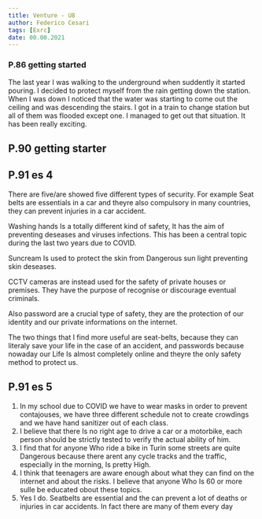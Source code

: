 ```yaml
---
title: Venture - U8
author: Federico Cesari
tags: [Exrc]
date: 00.00.2021
---
```

### P.86 getting started

The last year I was walking to the underground when suddently it started pouring. I decided to protect myself from the rain getting down the station. When I was down I noticed that the water was starting to come out the ceiling and was descending the stairs. I got in a train to change station but all of them was flooded except one. I managed to get out that situation. It has been really exciting.

## P.90 getting starter

## P.91 es 4

There are five/are showed five different types of security. For example Seat belts are essentials in a car and theyre also compulsory in many countries, they can prevent injuries in a car accident.

Washing hands Is a totally different kind of safety, It has the aim of preventing deseases and viruses infections. This has been a central topic during the last two years due to COVID.

Suncream Is used to protect the skin from Dangerous sun light preventing skin deseases.

CCTV cameras are instead used for the safety of private houses or premises. They have the purpose of recognise or discourage eventual criminals.

Also password are a crucial type of safety, they are the protection of our identity and our private informations on the internet.

The two things that I find more useful are seat-belts, because they can literaly save your life in the case of an accident, and passwords because nowaday our Life Is almost completely online and theyre the only safety method to protect us.

## P.91 es 5

1.  In my school due to COVID we have to wear masks in order to prevent contajouses, we have three different schedule not to create crowdings and we have hand sanitizer out of each class.
2.  I believe that there Is no right age to drive a car or a motorbike, each person should be strictly tested to verify the actual ability of him.
3.  I find that for anyone Who ride a bike in Turin some streets are quite Dangerous because there arent any cycle tracks and the traffic, especially in the morning, Is pretty High.
4.  I think that teenagers are aware enough about what they can find on the internet and about the risks. I believe that anyone Who Is 60 or more sulle be educated obout these topics.
5.  Yes I do. Seatbelts are essential and the can prevent a lot of deaths or injuries in car accidents. In fact there are many of them every day